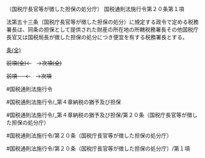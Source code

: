 （国税庁長官等が徴した担保の処分庁）
国税通則法施行令第２０条第１項

法第五十三条（国税庁長官等が徴した担保の処分）に規定する政令で定める税務署長は、同条の担保として提供された財産の所在地の所轄税務署長その他国税庁長官又は国税局長が徴した担保の処分につき便宜を有する税務署長とする。

[条(全)](国税通則法施行＿令＿第２０条_.md)

~~前項(全)←~~　~~→次項(全)~~

~~前項 　 ←~~　~~→次項~~



#国税通則法施行令

#国税通則法施行令/_第４章納税の猶予及び担保

#国税通則法施行令/_第４章納税の猶予及び担保/第２０条（国税庁長官等が徴した担保の処分庁）

#国税通則法施行令/第２０条（国税庁長官等が徴した担保の処分庁）

#国税通則法施行令/第２０条（国税庁長官等が徴した担保の処分庁）/第１項

